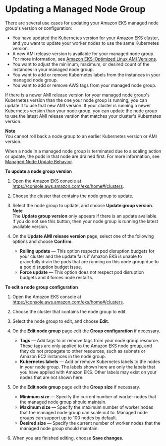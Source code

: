 # Updating a Managed Node Group<a name="update-managed-node-group"></a>

There are several use cases for updating your Amazon EKS managed node group's version or configuration:
+ You have updated the Kubernetes version for your Amazon EKS cluster, and you want to update your worker nodes to use the same Kubernetes version\.
+ A new AMI release version is available for your managed node group\. For more information, see [Amazon EKS\-Optimized Linux AMI Versions](eks-linux-ami-versions.md)\.
+ You want to adjust the minimum, maximum, or desired count of the instances in your managed node group\.
+ You want to add or remove Kubernetes labels from the instances in your managed node group\.
+ You want to add or remove AWS tags from your managed node group\.

If there is a newer AMI release version for your managed node group's Kubernetes version than the one your node group is running, you can update it to use that new AMI version\. If your cluster is running a newer Kubernetes version than your node group, you can update the node group to use the latest AMI release version that matches your cluster's Kubernetes version\.

**Note**  
You cannot roll back a node group to an earlier Kubernetes version or AMI version\.

When a node in a managed node group is terminated due to a scaling action or update, the pods in that node are drained first\. For more information, see [Managed Node Update Behavior](managed-node-update-behavior.md)\.

**To update a node group version**

1. Open the Amazon EKS console at [https://console\.aws\.amazon\.com/eks/home\#/clusters](https://console.aws.amazon.com/eks/home#/clusters)\.

1. Choose the cluster that contains the node group to update\.

1. Select the node group to update, and choose **Update group version**\.
**Note**  
The **Update group version** only appears if there is an update available\. If you do not see this button, then your node group is running the latest available version\.

1. On the **Update AMI release version** page, select one of the following options and choose **Confirm**\.
   + **Rolling update** — This option respects pod disruption budgets for your cluster and the update fails if Amazon EKS is unable to gracefully drain the pods that are running on this node group due to a pod disruption budget issue\.
   + **Force update** — This option does not respect pod disruption budgets and it forces node restarts\.

**To edit a node group configuration**

1. Open the Amazon EKS console at [https://console\.aws\.amazon\.com/eks/home\#/clusters](https://console.aws.amazon.com/eks/home#/clusters)\.

1. Choose the cluster that contains the node group to edit\.

1. Select the node group to edit, and choose **Edit**\.

1. On the **Edit node group** page edit the **Group configuration** if necessary\.
   + **Tags** — Add tags to or remove tags from your node group resource\. These tags are only applied to the Amazon EKS node group, and they do not propagate to other resources, such as subnets or Amazon EC2 instances in the node group\.
   + **Kubernetes labels** — Add or remove Kubernetes labels to the nodes in your node group\. The labels shown here are only the labels that you have applied with Amazon EKS\. Other labels may exist on your nodes that are not shown here\.

1. On the **Edit node group** page edit the **Group size** if necessary\.
   + **Minimum size** — Specify the current number of worker nodes that the managed node group should maintain\.
   + **Maximum size** — Specify the maximum number of worker nodes that the managed node group can scale out to\. Managed node groups can support up to 100 nodes by default\.
   + **Desired size** — Specify the current number of worker nodes that the managed node group should maintain\.

1. When you are finished editing, choose **Save changes**\.